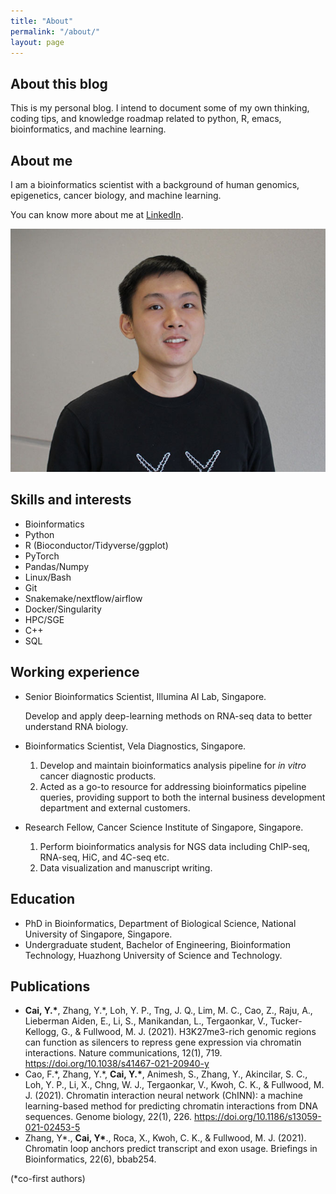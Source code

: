```yaml
---
title: "About"
permalink: "/about/"
layout: page
---
```


## About this blog

This is my personal blog. I intend to document some of my own
thinking, coding tips, and knowledge roadmap related to python, R,
emacs, bioinformatics, and machine learning.

## About me

I am a bioinformatics scientist with a background of human genomics,
epigenetics, cancer biology, and machine learning.

You can know more about me at [LinkedIn](https://www.linkedin.com/in/yichao-cai-0a5791112/).

![my photo](/assets/Cai-YiChao.jpg)


## Skills and interests

-  Bioinformatics
-  Python
-  R (Bioconductor/Tidyverse/ggplot)
-  PyTorch
-  Pandas/Numpy
-  Linux/Bash
-  Git
-  Snakemake/nextflow/airflow
-  Docker/Singularity
-  HPC/SGE
-  C++
-  SQL


## Working experience

-   Senior Bioinformatics Scientist, Illumina AI Lab, Singapore.
	
	Develop and apply deep-learning methods on RNA-seq data to better
	understand RNA biology.
	
-   Bioinformatics Scientist, Vela Diagnostics, Singapore.
	1. Develop and maintain bioinformatics analysis pipeline for *in
       vitro* cancer diagnostic products.
	2. Acted as a go-to resource for addressing bioinformatics
       pipeline queries, providing support to both the internal
       business development department and external customers.

-   Research Fellow, Cancer Science Institute of Singapore, Singapore.
	1. Perform bioinformatics analysis for NGS data including
       ChIP-seq, RNA-seq, HiC, and 4C-seq etc.
	2. Data visualization and manuscript writing.

## Education

-   PhD in Bioinformatics, Department of Biological Science, National
    University of Singapore, Singapore.
-   Undergraduate student, Bachelor of Engineering, Bioinformation
    Technology, Huazhong University of Science and Technology.

## Publications

-   **Cai, Y.\***, Zhang, Y.\*, Loh, Y. P., Tng, J. Q.,  Lim, M. C., Cao, Z., Raju, A., Lieberman Aiden, E., Li, S., Manikandan,  L., Tergaonkar, V., Tucker-Kellogg, G., & Fullwood, M. J. (2021). H3K27me3-rich genomic regions can function as silencers to repress gene  expression via chromatin interactions. Nature communications, 12(1), 719. https://doi.org/10.1038/s41467-021-20940-y 
-   Cao, F.\*, Zhang, Y.\*, **Cai, Y.\***, Animesh, S.,  Zhang, Y., Akincilar, S. C., Loh, Y. P., Li, X., Chng, W. J.,  Tergaonkar, V., Kwoh, C. K., & Fullwood, M. J. (2021). Chromatin  interaction neural network (ChINN): a machine learning-based method for  predicting chromatin interactions from DNA sequences. Genome biology, 22(1), 226. https://doi.org/10.1186/s13059-021-02453-5
-   Zhang, Y\*., **Cai, Y\***., Roca, X., Kwoh, C. K., & Fullwood, M. J. (2021). Chromatin loop anchors predict transcript and exon usage. Briefings in Bioinformatics, 22(6), bbab254.


(*co-first authors)

